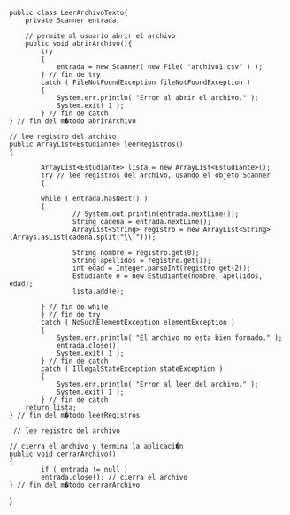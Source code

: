 


	public class LeerArchivoTexto{
		private Scanner entrada;

   		// permite al usuario abrir el archivo
		public void abrirArchivo(){
      		try
      		{
         		entrada = new Scanner( new File( "archivo1.csv" ) );
      		} // fin de try
      		catch ( FileNotFoundException fileNotFoundException )
      		{
         		System.err.println( "Error al abrir el archivo." );
         		System.exit( 1 );
      		} // fin de catch
   	} // fin del m�todo abrirArchivo

   	// lee registro del archivo
  	public ArrayList<Estudiante> leerRegistros()
   	{
      
      		ArrayList<Estudiante> lista = new ArrayList<Estudiante>();
      		try // lee registros del archivo, usando el objeto Scanner
      		{
         
         	while ( entrada.hasNext() )
         	{
             		// System.out.println(entrada.nextLine());
             		String cadena = entrada.nextLine();
             		ArrayList<String> registro = new ArrayList<String>(Arrays.asList(cadena.split("\\|")));

             		String nombre = registro.get(0);
             		String apellidos = registro.get(1);
             		int edad = Integer.parseInt(registro.get(2));
             		Estudiante e = new Estudiante(nombre, apellidos, edad);
             		lista.add(e);
                    
         	} // fin de while
      		} // fin de try
      		catch ( NoSuchElementException elementException )
      		{
         		System.err.println( "El archivo no esta bien formado." );
         		entrada.close();
         		System.exit( 1 );
      		} // fin de catch
      		catch ( IllegalStateException stateException )
      		{
         		System.err.println( "Error al leer del archivo." );
         		System.exit( 1 );
      		} // fin de catch
      	return lista;
   	} // fin del m�todo leerRegistros

  	 // lee registro del archivo
   
   	// cierra el archivo y termina la aplicaci�n
  	public void cerrarArchivo()
   	{
      		if ( entrada != null )
         	entrada.close(); // cierra el archivo
   	} // fin del m�todo cerrarArchivo
}
